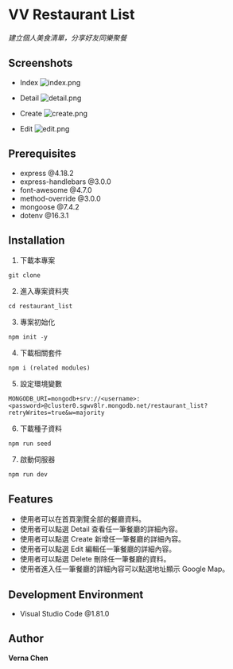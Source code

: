 VV Restaurant List
===
*建立個人美食清單，分享好友同樂聚餐*

## Screenshots
- Index
![index.png](https://i.postimg.cc/7ZjVMCMt/2023-08-12-3-01-11.png)

- Detail
![detail.png](https://i.postimg.cc/MKPtH3cS/2023-08-12-3-01-35.png)

- Create
![create.png](https://i.postimg.cc/bYFqT8WS/2023-08-12-3-01-53.pngg)

- Edit
![edit.png](https://i.postimg.cc/kGDqmh65/2023-08-12-3-02-14.png)

## Prerequisites
- express @4.18.2
- express-handlebars @3.0.0
- font-awesome @4.7.0
- method-override @3.0.0
- mongoose @7.4.2
- dotenv @16.3.1

## Installation
1. 下載本專案
```
git clone
```
2. 進入專案資料夾
```
cd restaurant_list
```
3. 專案初始化
```
npm init -y
```
4. 下載相關套件
```
npm i (related modules)
```
5. 設定環境變數
```
MONGODB_URI=mongodb+srv://<username>:<password>@cluster0.sgwv8lr.mongodb.net/restaurant_list?retryWrites=true&w=majority
```
6. 下載種子資料
```
npm run seed
```
7. 啟動伺服器
```
npm run dev
```

## Features
- 使用者可以在首頁瀏覽全部的餐廳資料。
- 使用者可以點選 Detail 查看任一筆餐廳的詳細內容。
- 使用者可以點選 Create 新增任一筆餐廳的詳細內容。
- 使用者可以點選 Edit 編輯任一筆餐廳的詳細內容。
- 使用者可以點選 Delete 刪除任一筆餐廳的資料。
- 使用者進入任一筆餐廳的詳細內容可以點選地址顯示 Google Map。

## Development Environment
- Visual Studio Code @1.81.0

## Author
**Verna Chen**